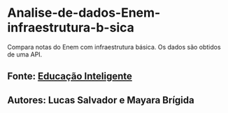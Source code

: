 # Analise-de-dados-Enem-infraestrutura-b-sica
Compara notas do Enem com infraestrutura básica.
Os dados são obtidos de uma API.

## Fonte: [Educação Inteligente](http://educacao.dadosabertosbr.com/api)
## Autores: Lucas Salvador e Mayara Brígida



